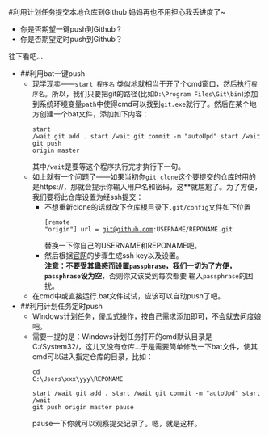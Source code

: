 #利用计划任务提交本地仓库到Github
妈妈再也不用担心我丢进度了~  

* 你是否期望一键push到Github？
* 你是否期望定时push到Github？

往下看吧...

* ##利用bat一键push
	* 现学现卖——`start 程序名` 类似地就相当于开了个cmd窗口，然后执行`程序名`。所以，我们只要把git的路径(比如`D:\Program Files\Git\bin`)添加到系统环境变量`path`中使得cmd可以找到`git.exe`就行了。然后在某个地方创建一个bat文件，添加如下内容：<pre><code>start /wait git add .
start /wait git commit -m "autoUpd"
start /wait git push origin master</code></pre>
	其中`/wait`是要等这个程序执行完才执行下一句。  
	* 如上就有一个问题了——如果当初你`git clone`这个要提交的仓库时用的是https://，那就会提示你输入用户名和密码，这\*\*就尴尬了。为了方便，我们要将此仓库设置为经ssh提交：
		* 不想重新clone的话就改下仓库根目录下`.git/config`文件如下位置<pre><code>[remote "origin"]
	url = git@github.com:USERNAME/REPONAME.git  </code></pre>
		替换一下你自己的USERNAME和REPONAME吧。
		* 然后根据[官网](https://help.github.com/articles/generating-an-ssh-key/)的步骤生成ssh key以及设置。  
		**注意：**不要受其蛊惑而设置`passphrase`，我们一切为了方便，`passphrase`设为**空**，否则你又该受到每次都要 输入`passphrase`的困扰。
	* 在cmd中或直接运行.bat文件试试，应该可以自动push了吧。
* ##利用计划任务定时push
	* Windows计划任务，傻瓜式操作，按自己需求添加即可，不会就去问度娘吧。
	* 需要一提的是：Windows计划任务打开的cmd默认目录是C:/System32/，这儿又没有仓库...于是需要简单修改一下bat文件，使其cmd可以进入指定仓库的目录，比如：<pre><code>cd C:\Users\xxx\yyy\REPONAME\
start /wait git add .
start /wait git commit -m "autoUpd"
start /wait git push origin master
pause</code></pre>
	pause一下你就可以观察提交记录了。嗯，就是这样。
	
